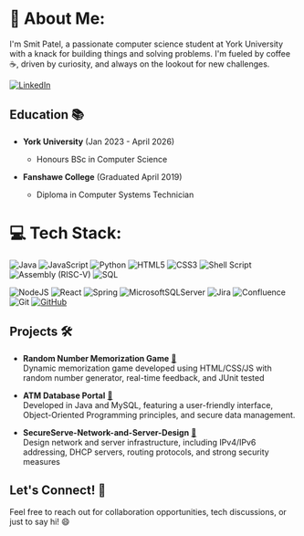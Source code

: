 # 💫 About Me:

I'm Smit Patel, a passionate computer science student at York University with a knack for building things and solving problems. I'm fueled by coffee ☕, driven by curiosity, and always on the lookout for new challenges.

[![LinkedIn]( https://img.shields.io/badge/-LinkedIn-black.svg?style=for-the-badge&logo=linkedin&colorB=2867B2)](https://www.linkedin.com/in/smit-patel1612) 

## Education 📚
- **York University** (Jan 2023 - April 2026)
  - Honours BSc in Computer Science

- **Fanshawe College** (Graduated April 2019)
  - Diploma in Computer Systems Technician

# 💻 Tech Stack:

![Java](https://img.shields.io/badge/java-%23ED8B00.svg?style=for-the-badge&logo=openjdk&logoColor=white) 
![JavaScript](https://img.shields.io/badge/javascript-%23323330.svg?style=for-the-badge&logo=javascript&logoColor=%23F7DF1E) 
![Python](https://img.shields.io/badge/python-3670A0?style=for-the-badge&logo=python&logoColor=ffdd54)
![HTML5](https://img.shields.io/badge/html5-%23E34F26.svg?style=for-the-badge&logo=html5&logoColor=white) 
![CSS3](https://img.shields.io/badge/css3-%231572B6.svg?style=for-the-badge&logo=css3&logoColor=white) 
![Shell Script](https://img.shields.io/badge/shell_script-%23121011.svg?style=for-the-badge&logo=gnu-bash&logoColor=white) 
![Assembly (RISC-V)](https://img.shields.io/badge/Assembly(RISC_V)-grey?style=for-the-badge&logo=riscv&logoColor=white)
![SQL](https://img.shields.io/badge/SQL-4479A1?style=for-the-badge&logo=mysql&logoColor=white)

![NodeJS](https://img.shields.io/badge/node.js-6DA55F?style=for-the-badge&logo=node.js&logoColor=white) 
![React](https://img.shields.io/badge/react-%2320232a.svg?style=for-the-badge&logo=react&logoColor=%2361DAFB) 
![Spring](https://img.shields.io/badge/spring-%236DB33F.svg?style=for-the-badge&logo=spring&logoColor=white) 
![MicrosoftSQLServer](https://img.shields.io/badge/Microsoft%20SQL%20Server-CC2927?style=for-the-badge&logo=microsoft%20sql%20server&logoColor=white) 
![Jira](https://img.shields.io/badge/jira-%230A0FFF.svg?style=for-the-badge&logo=jira&logoColor=white) 
![Confluence](https://img.shields.io/badge/confluence-%23172BF4.svg?style=for-the-badge&logo=confluence&logoColor=white) 
![Git](https://img.shields.io/badge/Git-F05032?style=for-the-badge&logo=git&logoColor=white) 
[![GitHub](https://img.shields.io/badge/-GitHub-181717?style=for-the-badge&logo=github)](https://github.com/smit1612) 


## Projects 🛠️
- **Random Number Memorization Game**  [🔗](https://github.com/smit1612/Random-Number-Memorization-Game) <br> 
Dynamic memorization game developed using HTML/CSS/JS with random number generator, real-time feedback, and JUnit tested <br>

- **ATM Database Portal** [🔗](https://github.com/smit1612/ATM-Database-Portal) <br>
Developed in Java and MySQL, featuring a user-friendly interface, Object-Oriented Programming principles, and secure data management. <br>

- **SecureServe-Network-and-Server-Design** [🔗](https://github.com/smit1612/SecureServe-Network-and-Server-Design) <br>
Design network and server infrastructure, including IPv4/IPv6 addressing, DHCP servers, routing protocols, and strong security measures <br>

## Let's Connect! 🤝
Feel free to reach out for collaboration opportunities, tech discussions, or just to say hi! 😄

